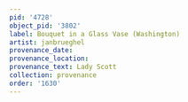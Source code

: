 ```yaml
---
pid: '4728'
object_pid: '3802'
label: Bouquet in a Glass Vase (Washington)
artist: janbrueghel
provenance_date:
provenance_location:
provenance_text: Lady Scott
collection: provenance
order: '1630'
---
```

